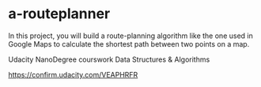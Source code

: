 # a-routeplanner

In this project, you will build a route-planning algorithm like the one used in Google Maps to calculate the shortest path between two points on a map.

Udacity NanoDegree courswork
Data Structures & Algorithms



https://confirm.udacity.com/VEAPHRFR
